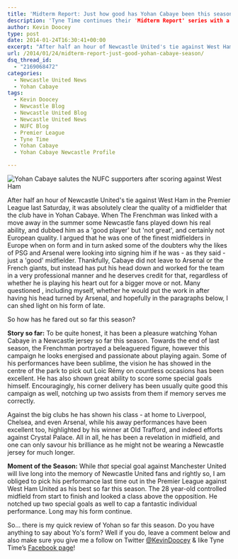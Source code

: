 ```yaml
---
title: 'Midterm Report: Just how good has Yohan Cabaye been this season?'
description: 'Tyne Time continues their 'Midterm Report' series with a look at the recent performances of the much talked about Newcastle United midfielder, Yohan Cabaye.'
author: Kevin Doocey
type: post
date: 2014-01-24T16:30:41+00:00
excerpt: "After half an hour of Newcastle United's tie against West Ham in the Premier League last Saturday, it was absolutely clear the quality of a midfielder that the club have in Yohan Cabaye"
url: /2014/01/24/midterm-report-just-good-yohan-cabaye-season/
dsq_thread_id:
  - "2169068472"
categories:
  - Newcastle United News
  - Yohan Cabaye
tags:
  - Kevin Doocey
  - Newcastle Blog
  - Newcastle United Blog
  - Newcastle United News
  - NUFC Blog
  - Premier League
  - Tyne Time
  - Yohan Cabaye
  - Yohan Cabaye Newcastle Profile

---
```

![Yohan Cabaye salutes the NUFC supporters after scoring against West Ham](http://www.tynetime.com/wp-content/uploads/2014/01/Yohan-Cabaye-Newcastle-United-West-Ham.jpg "Cabaye - Has enjoyed a very productive season in a Newcastle jersey so far")

After half an hour of Newcastle United's tie against West Ham in the Premier League last Saturday, it was absolutely clear the quality of a midfielder that the club have in Yohan Cabaye. When The Frenchman was linked with a move away in the summer some Newcastle fans played down his real ability, and dubbed him as a 'good player' but 'not great', and certainly not European quality. I argued that he was one of the finest midfielders in Europe when on form and in turn asked some of the doubters why the likes of PSG and Arsenal were looking into signing him if he was - as they said - just a 'good' midfielder. Thankfully, Cabaye did not leave to Arsenal or the French giants, but instead has put his head down and worked for the team in a very professional manner and he deserves credit for that, regardless of whether he is playing his heart out for a bigger move or not. Many questioned , including myself, whether he would put the work in after having his head turned by Arsenal, and hopefully in the paragraphs below, I can shed light on his form of late.

So how has he fared out so far this season?

**Story so far:** To be quite honest, it has been a pleasure watching Yohan Cabaye in a Newcastle jersey so far this season. Towards the end of last season, the Frenchman portrayed a beleaguered figure, however this campaign he looks energised and passionate about playing again. Some of his performances have been sublime, the vision he has showed in the centre of the park to pick out Loic Rémy on countless occasions has been excellent. He has also shown great ability to score some special goals himself. Encouragingly, his corner delivery has been usually quite good this campaign as well, notching up two assists from them if memory serves me correctly.

Against the big clubs he has shown his class - at home to Liverpool, Chelsea, and even Arsenal, while his away performances have been excellent too, highlighted by his winner at Old Trafford, and indeed efforts against Crystal Palace. All in all, he has been a revelation in midfield, and one can only savour his brilliance as he might not be wearing a Newcastle jersey for much longer.

**Moment of the Season:** While _that_ special goal against Manchester United will live long into the memory of Newcastle United fans and rightly so, I am obliged to pick his performance last time out in the Premier League against West Ham United as his best so far this season. The 28 year-old controlled midfield from start to finish and looked a class above the opposition. He notched up two special goals as well to cap a fantastic individual performance. Long may his form continue.

So… there is my quick review of Yohan so far this season. Do you have anything to say about Yo's form? Well if you do, leave a comment below and also make sure you give me a follow on Twitter [@KevinDoocey](https://twitter.com/kevindoocey "Kevin Doocey Twitter") & like Tyne Time’s [Facebook page](http://www.facebook.com/tynetime "Tyne Time Facebook Page")!
